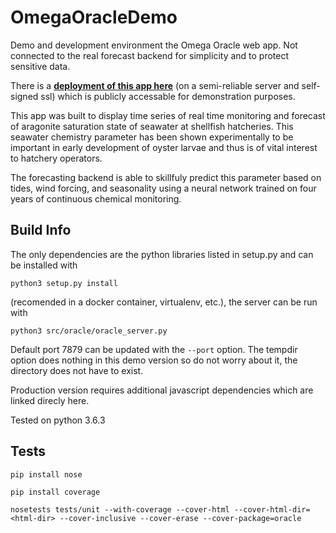# OmegaOracleDemo

Demo and development environment the Omega Oracle web app. Not connected to the real 
forecast backend for simplicity and to protect sensitive data.

There is a [__deployment of this app here__](https://oracle.cameronpallen.com/netarts#) (on a semi-reliable server and self-signed ssl) which is publicly accessable for demonstration purposes.

This app was built to display time series of real time monitoring and forecast
of aragonite saturation state of seawater at shellfish hatcheries.
This seawater chemistry parameter has been shown experimentally to be important
in early development of oyster larvae and thus is of vital interest to hatchery
operators.

The forecasting backend is able to skillfuly predict this parameter based on
tides, wind forcing, and seasonality using a neural network trained on four
years of continuous chemical monitoring.

## Build Info

The only dependencies are the python libraries listed in setup.py and can be
installed with 

```python3 setup.py install``` 

(recomended in a docker container,
virtualenv, etc.), the server
can be run with 

```python3 src/oracle/oracle_server.py```

Default port 7879 can be
updated with the `--port` option. The tempdir option does nothing in this demo
version so do not worry about it, the directory does not have to exist.

Production version requires additional javascript dependencies which are linked
direcly here.

Tested on python 3.6.3

## Tests

```pip install nose```

```pip install coverage```

```nosetests tests/unit --with-coverage --cover-html --cover-html-dir=<html-dir> --cover-inclusive --cover-erase --cover-package=oracle```

